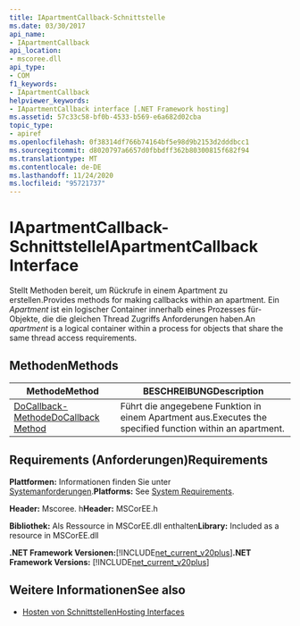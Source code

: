 ```yaml
---
title: IApartmentCallback-Schnittstelle
ms.date: 03/30/2017
api_name:
- IApartmentCallback
api_location:
- mscoree.dll
api_type:
- COM
f1_keywords:
- IApartmentCallback
helpviewer_keywords:
- IApartmentCallback interface [.NET Framework hosting]
ms.assetid: 57c33c58-bf0b-4533-b569-e6a682d02cba
topic_type:
- apiref
ms.openlocfilehash: 0f38314df766b74164bf5e98d9b2153d2dddbcc1
ms.sourcegitcommit: d8020797a6657d0fbbdff362b80300815f682f94
ms.translationtype: MT
ms.contentlocale: de-DE
ms.lasthandoff: 11/24/2020
ms.locfileid: "95721737"
---
```

# <a name="iapartmentcallback-interface"></a><span data-ttu-id="fcd05-102">IApartmentCallback-Schnittstelle</span><span class="sxs-lookup"><span data-stu-id="fcd05-102">IApartmentCallback Interface</span></span>

<span data-ttu-id="fcd05-103">Stellt Methoden bereit, um Rückrufe in einem Apartment zu erstellen.</span><span class="sxs-lookup"><span data-stu-id="fcd05-103">Provides methods for making callbacks within an apartment.</span></span> <span data-ttu-id="fcd05-104">Ein *Apartment* ist ein logischer Container innerhalb eines Prozesses für-Objekte, die die gleichen Thread Zugriffs Anforderungen haben.</span><span class="sxs-lookup"><span data-stu-id="fcd05-104">An *apartment* is a logical container within a process for objects that share the same thread access requirements.</span></span>  
  
## <a name="methods"></a><span data-ttu-id="fcd05-105">Methoden</span><span class="sxs-lookup"><span data-stu-id="fcd05-105">Methods</span></span>  
  
|<span data-ttu-id="fcd05-106">Methode</span><span class="sxs-lookup"><span data-stu-id="fcd05-106">Method</span></span>|<span data-ttu-id="fcd05-107">BESCHREIBUNG</span><span class="sxs-lookup"><span data-stu-id="fcd05-107">Description</span></span>|  
|------------|-----------------|  
|[<span data-ttu-id="fcd05-108">DoCallback-Methode</span><span class="sxs-lookup"><span data-stu-id="fcd05-108">DoCallback Method</span></span>](iapartmentcallback-docallback-method.md)|<span data-ttu-id="fcd05-109">Führt die angegebene Funktion in einem Apartment aus.</span><span class="sxs-lookup"><span data-stu-id="fcd05-109">Executes the specified function within an apartment.</span></span>|  
  
## <a name="requirements"></a><span data-ttu-id="fcd05-110">Requirements (Anforderungen)</span><span class="sxs-lookup"><span data-stu-id="fcd05-110">Requirements</span></span>  

 <span data-ttu-id="fcd05-111">**Plattformen:** Informationen finden Sie unter [Systemanforderungen](../../get-started/system-requirements.md).</span><span class="sxs-lookup"><span data-stu-id="fcd05-111">**Platforms:** See [System Requirements](../../get-started/system-requirements.md).</span></span>  
  
 <span data-ttu-id="fcd05-112">**Header:** Mscoree. h</span><span class="sxs-lookup"><span data-stu-id="fcd05-112">**Header:** MSCorEE.h</span></span>  
  
 <span data-ttu-id="fcd05-113">**Bibliothek:** Als Ressource in MSCorEE.dll enthalten</span><span class="sxs-lookup"><span data-stu-id="fcd05-113">**Library:** Included as a resource in MSCorEE.dll</span></span>  
  
 <span data-ttu-id="fcd05-114">**.NET Framework Versionen:**[!INCLUDE[net_current_v20plus](../../../../includes/net-current-v20plus-md.md)]</span><span class="sxs-lookup"><span data-stu-id="fcd05-114">**.NET Framework Versions:** [!INCLUDE[net_current_v20plus](../../../../includes/net-current-v20plus-md.md)]</span></span>  
  
## <a name="see-also"></a><span data-ttu-id="fcd05-115">Weitere Informationen</span><span class="sxs-lookup"><span data-stu-id="fcd05-115">See also</span></span>

- [<span data-ttu-id="fcd05-116">Hosten von Schnittstellen</span><span class="sxs-lookup"><span data-stu-id="fcd05-116">Hosting Interfaces</span></span>](hosting-interfaces.md)
